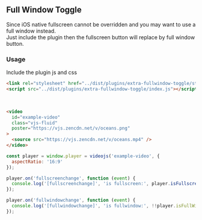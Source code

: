 ## Full Window Toggle <!-- {docsify-ignore-all} -->

Since iOS native fullscreen cannot be overridden and you may want to use a full window instead.<br>
Just include the plugin then the fullscreen button will replace by full window button.

### Usage

Include the plugin js and css

```html inject keep
<link rel="stylesheet" href="../dist/plugins/extra-fullwindow-toggle/style.css" />
<script src="../dist/plugins/extra-fullwindow-toggle/index.js"></script>
```

<br />

```html inject
<video
  id="example-video"
  class="vjs-fluid"
  poster="https://vjs.zencdn.net/v/oceans.png"
>
  <source src="https://vjs.zencdn.net/v/oceans.mp4" />
</video>
```

```js run
const player = window.player = videojs('example-video', {
  aspectRatio: '16:9'
});

player.on('fullscreenchange', function (event) {
  console.log('[fullscreenchange]', 'is fullscreen:', player.isFullscreen());
});

player.on('fullwindowchange', function (event) {
  console.log('[fullwindowchange]', 'is fullwindow:', !!player.isFullWindow);
});
```
